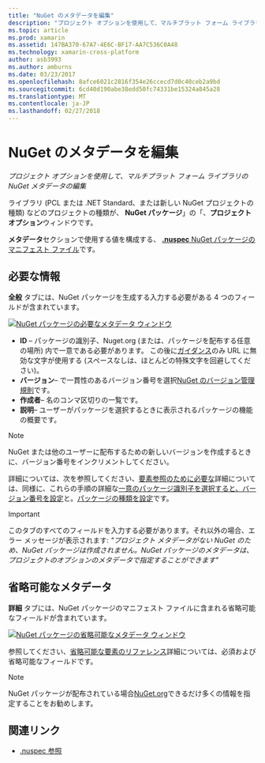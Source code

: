 ```yaml
---
title: "NuGet のメタデータを編集"
description: "プロジェクト オプションを使用して、マルチプラット フォーム ライブラリの NuGet メタデータの編集"
ms.topic: article
ms.prod: xamarin
ms.assetid: 147BA370-67A7-4E6C-BF17-AA7C536C0A48
ms.technology: xamarin-cross-platform
author: asb3993
ms.author: amburns
ms.date: 03/23/2017
ms.openlocfilehash: 8afce6021c2816f354e26ccecd7d0c40ceb2a9bd
ms.sourcegitcommit: 6cd40d190abe38edd50fc74331be15324a845a28
ms.translationtype: MT
ms.contentlocale: ja-JP
ms.lasthandoff: 02/27/2018
---
```

# <a name="editing-nuget-metadata"></a>NuGet のメタデータを編集

_プロジェクト オプションを使用して、マルチプラット フォーム ライブラリの NuGet メタデータの編集_

ライブラリ (PCL または .NET Standard、または新しい NuGet プロジェクトの種類) などのプロジェクトの種類が、 **NuGet パッケージ**」の「、**プロジェクト オプション**ウィンドウです。

**メタデータ**セクションで使用する値を構成する、 [ **.nuspec** NuGet パッケージのマニフェスト ファイル](https://docs.microsoft.com/en-us/nuget/create-packages/creating-a-package#the-role-and-structure-of-the-nuspec-file)です。

## <a name="required-information"></a>必要な情報

**全般** タブには、NuGet パッケージを生成する入力する必要がある 4 つのフィールドが含まれています。

[ ![](metadata-images/metadata-general-sml.png "NuGet パッケージの必要なメタデータ ウィンドウ")](metadata-images/metadata-general.png)

- **ID** – パッケージの識別子、Nuget.org (または、パッケージを配布する任意の場所) 内で一意である必要があります。 この後に[ガイダンス](https://docs.microsoft.com/en-us/nuget/create-packages/creating-a-package#choosing-a-unique-package-identifier-and-setting-the-version-number)のみ URL に無効な文字が使用する (スペースなしは、ほとんどの特殊文字を回避してください)。
- **バージョン**– で一貫性のあるバージョン番号を選択[NuGet のバージョン管理規則](https://docs.microsoft.com/en-us/nuget/create-packages/dependency-versions)です。
- **作成者**– 名のコンマ区切りの一覧です。
- **説明**– ユーザーがパッケージを選択するときに表示されるパッケージの機能の概要です。

> [!NOTE]
> NuGet または他のユーザーに配布するための新しいバージョンを作成するときに、バージョン番号をインクリメントしてください。

詳細については、次を参照してください、[要素参照のために必要な](https://docs.microsoft.com/en-us/nuget/schema/nuspec#required-metadata-elements)詳細については、同様に、これらの手順の詳細な[一意のパッケージ識別子を選択すると、バージョン番号を設定](https://docs.microsoft.com/en-us/nuget/create-packages/creating-a-package#choosing-a-unique-package-identifier-and-setting-the-version-number)と。[パッケージの種類を設定](https://docs.microsoft.com/en-us/nuget/create-packages/creating-a-package#setting-a-package-type)です。

> [!IMPORTANT]
> このタブのすべてのフィールドを入力する必要があります。それ以外の場合、エラー メッセージが表示されます: _"プロジェクト メタデータがない NuGet のため、NuGet パッケージは作成されません。NuGet パッケージのメタデータは、プロジェクトのオプションのメタデータで指定することができます"_

## <a name="optional-metadata"></a>省略可能なメタデータ

**詳細** タブには、NuGet パッケージのマニフェスト ファイルに含まれる省略可能なフィールドが含まれています。

[ ![](metadata-images/metadata-detail-sml.png "NuGet パッケージの省略可能なメタデータ ウィンドウ")](metadata-images/metadata-detail.png)

参照してください、[省略可能な要素のリファレンス](https://docs.microsoft.com/en-us/nuget/schema/nuspec#optional-metadata-elements)詳細については、必須および省略可能なフィールドです。

> [!NOTE]
> NuGet パッケージが配布されている場合[NuGet.org](https://www.nuget.org)できるだけ多くの情報を指定することをお勧めします。


## <a name="related-links"></a>関連リンク

- [.nuspec 参照](https://docs.microsoft.com/en-us/nuget/schema/nuspec#general-form-and-schema)
